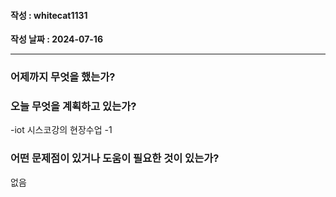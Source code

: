 #### 작성 : whitecat1131
**작성 날짜 : 2024-07-16**

---
### 어제까지 무엇을 했는가?

 
### 오늘 무엇을 계획하고 있는가?
-iot 시스코강의 현장수업 -1
### 어떤 문제점이 있거나 도움이 필요한 것이 있는가?
없음